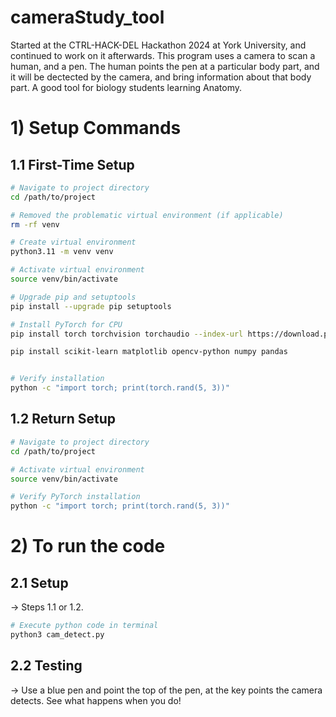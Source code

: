 # cameraStudy_tool
Started at the CTRL-HACK-DEL Hackathon 2024 at York University, and continued to work on it afterwards. This program uses a camera to scan a human, and a pen. The human points the pen at a particular body part, and it will be dectected by the camera, and bring information about that body part. A good tool for biology students learning Anatomy.



# 1) Setup Commands

## 1.1 First-Time Setup
```bash
# Navigate to project directory
cd /path/to/project

# Removed the problematic virtual environment (if applicable)
rm -rf venv

# Create virtual environment
python3.11 -m venv venv

# Activate virtual environment
source venv/bin/activate

# Upgrade pip and setuptools
pip install --upgrade pip setuptools

# Install PyTorch for CPU
pip install torch torchvision torchaudio --index-url https://download.pytorch.org/whl/cpu

pip install scikit-learn matplotlib opencv-python numpy pandas


# Verify installation
python -c "import torch; print(torch.rand(5, 3))"
```

## 1.2 Return Setup
```bash
# Navigate to project directory
cd /path/to/project

# Activate virtual environment
source venv/bin/activate

# Verify PyTorch installation
python -c "import torch; print(torch.rand(5, 3))"
```

# 2) To run the code

## 2.1 Setup
-> Steps 1.1 or 1.2.
```bash
# Execute python code in terminal
python3 cam_detect.py
```
## 2.2 Testing
-> Use a blue pen and point the top of the pen, at the key points the camera detects. See what happens when you do!

